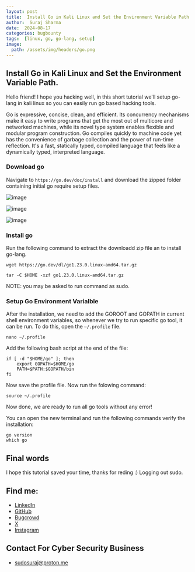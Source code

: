 ```yaml
---
layout: post
title:  Install Go in Kali Linux and Set the Environment Variable Path
author:  Suraj Sharma
date:  2024-08-17
categories: bugbounty
tags:  [linux, go, go-lang, setup]
image:
  path: /assets/img/headers/go.png
---
```

## Install Go in Kali Linux and Set the Environment Variable Path.
Hello friend!
I hope you hacking well, in this short tutorial we'll setup go-lang in kali linux so you can easily run go based hacking tools.

Go is expressive, concise, clean, and efficient. Its concurrency mechanisms make it easy to write programs that get the most
out of multicore and networked machines, while its novel type system enables flexible and modular program construction. 
Go compiles quickly to machine code yet has the convenience of garbage collection and the power of run-time reflection. 
It's a fast, statically typed, compiled language that feels like a dynamically typed, interpreted language.

### Download go
Navigate to `https://go.dev/doc/install` and download the zipped folder containing initial go require setup files.

![image](https://github.com/user-attachments/assets/72b82ee9-4eef-4730-a0a7-b4578057084e)

![image](https://github.com/user-attachments/assets/69de1368-04bd-44b6-a191-5b2c6f2575ea)

![image](https://github.com/user-attachments/assets/b3cc85f4-5791-4e00-b172-238c71b21af3)

### Install go
Run the following command to extract the downloadd zip file an to install go-lang.

```
wget https://go.dev/dl/go1.23.0.linux-amd64.tar.gz

tar -C $HOME -xzf go1.23.0.linux-amd64.tar.gz
```

NOTE: you may be asked to run command as sudo.

### Setup Go Environment Varialble
After the installation, we need to add the GOROOT and GOPATH in current shell environment variables, so whenever we
try to run specific go tool, it can be run.
To do this, open the `~/.profile` file.
```
nano ~/.profile
```

Add the following bash script at the end of the file:
```
if [ -d "$HOME/go" ]; then
    export GOPATH=$HOME/go
    PATH=$PATH:$GOPATH/bin
fi
```
Now save the profile file.
Now run the folowing command:

```
source ~/.profile
```
Now done, we are ready to run all go tools without any error!

You can open the new terminal and run the following commands verify the installation:
```
go version
which go
```
## Final words
I hope this tutorial saved your time, thanks for reding :)
Logging out sudo.
## Find me: 
- [LinkedIn](https://linkedin.com/in/sudosuraj)
- [GitHub](https://github.com/sudosuraj)
- [Bugcrowd](https://bugcrowd.com/sudosuraj)
- [X](https://x.com/sudosuraj)
- [Instagram](https://instagram.com/sudosuraj)

## Contact For Cyber Security Business
- sudosuraj@proton.me
